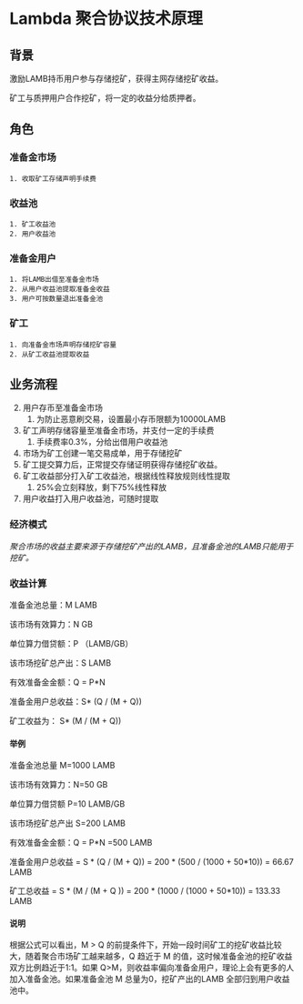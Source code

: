 # Lambda 聚合协议技术原理
## 背景

激励LAMB持币用户参与存储挖矿，获得主网存储挖矿收益。

矿工与质押用户合作挖矿，将一定的收益分给质押者。

## 角色

### 准备金市场

    1. 收取矿工存储声明手续费
### 收益池

    1. 矿工收益池
    2. 用户收益池
### 准备金用户

    1. 将LAMB出借至准备金市场
    2. 从用户收益池提取准备金收益
    3. 用户可按数量退出准备金池
### 矿工

    1. 向准备金市场声明存储挖矿容量
    2. 从矿工收益池提取收益
## 业务流程

2. 用户存币至准备金市场
    1. 为防止恶意刷交易，设置最小存币限额为10000LAMB
3. 矿工声明存储容量至准备金市场，并支付一定的手续费
    1. 手续费率0.3%，分给出借用户收益池
4. 市场为矿工创建一笔交易成单，用于存储挖矿
5. 矿工提交算力后，正常提交存储证明获得存储挖矿收益。
6. 矿工收益部分打入矿工收益池，根据线性释放规则线性提取
    1. 25%会立刻释放，剩下75%线性释放
7. 用户收益打入用户收益池，可随时提取
### 经济模式

*聚合市场的收益主要来源于存储挖矿产出的LAMB，且准备金池的LAMB只能用于挖矿。*

### 收益计算

准备金池总量：M LAMB

该市场有效算力：N GB

单位算力借贷额：P （LAMB/GB）

该市场挖矿总产出：S LAMB

有效准备金金额：Q = P*N

准备金用户总收益：S* (Q / (M + Q))

矿工收益为：  S* (M  / (M + Q))

#### 举例

准备金池总量 M=1000 LAMB

该市场有效算力：N=50 GB

单位算力借贷额 P=10 LAMB/GB

该市场挖矿总产出 S=200 LAMB

有效准备金金额：Q = P*N =500 LAMB

准备金用户总收益 = S * (Q  / (M + Q))  = 200 * (500  / (1000 + 50*10)) = 66.67 LAMB

矿工总收益    = S * (M   / (M + Q )) = 200 * (1000 / (1000 + 50*10)) = 133.33 LAMB

#### 说明

根据公式可以看出，M > Q 的前提条件下，开始一段时间矿工的挖矿收益比较大，随着聚合市场矿工越来越多，Q 趋近于 M 的值，这时候准备金池的挖矿收益双方比例趋近于1:1。如果  Q>M，则收益率偏向准备金用户，理论上会有更多的人加入准备金池。如果准备金池 M 总量为0，挖矿产出的LAMB 全部归到用户收益池中。






